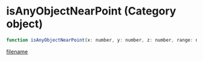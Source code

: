 # isAnyObjectNearPoint (Category object)

```js
function isAnyObjectNearPoint(x: number, y: number, z: number, range: number, p4: boolean): boolean
```

[filename](isAnyObjectNearPoint_m.md ':include')